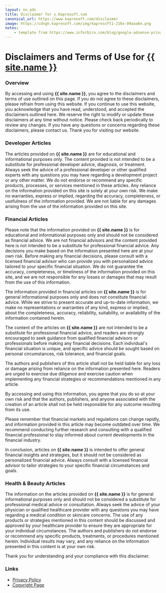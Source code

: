 ```yaml
---
layout: no_ads
title: Disclaimer for s.Kapresoft.com
canonical_url: https://www.kapresoft.com/disclaimer
image: https://cdngh.kapresoft.com/img/kapresoft1-210x-09aaa6e.png 
notes:
    - template from https://www.inforbiro.com/blog/google-adsense-privacy-policy-example
---
```


# Disclaimers and Terms of Use for <a href="/">{{ site.name }}</a>

### Overview

By accessing and using **{{ site.name }}**, you agree to the disclaimers and terms of use outlined on this page. If you do not agree to these disclaimers, please refrain from using this website. If you continue to use this website, you acknowledge that you have read, understood, and accepted the disclaimers outlined here. We reserve the right to modify or update these disclaimers at any time without notice. Please check back periodically to review any changes. If you have any questions or concerns regarding these disclaimers, please contact us. Thank you for visiting our website.

### Developer Articles

The articles provided on **{{ site.name }}** are for educational and informational purposes only. The content provided is not intended to be a substitute for professional developer advice, diagnosis, or treatment. Always seek the advice of a professional developer or other qualified experts with any questions you may have regarding a development project or any other matter. We do not endorse or recommend any specific products, processes, or services mentioned in these articles. Any reliance on the information provided on this site is solely at your own risk. We make no warranties, express or implied, regarding the accuracy, completeness, or usefulness of the information provided. We are not liable for any damages arising from the use of the information provided on this site.

### Financial Articles

Please note that the information provided on **{{ site.name }}** is for educational and informational purposes only and should not be considered as financial advice. We are not financial advisors and the content provided here is not intended to be a substitute for professional financial advice. Any decisions you make based on the information presented here are at your own risk. Before making any financial decisions, please consult with a licensed financial advisor who can provide you with personalized advice tailored to your specific financial situation. We do not guarantee the accuracy, completeness, or timeliness of the information provided on this site, and we are not responsible for any losses or damages that may result from the use of this information.

The information provided in financial articles on **{{ site.name }}** is for general informational purposes only and does not constitute financial advice. While we strive to present accurate and up-to-date information, we make no representations or warranties of any kind, express or implied, about the completeness, accuracy, reliability, suitability, or availability of the information contained herein.

The content of the articles on **{{ site.name }}** are not intended to be a substitute for professional financial advice, and readers are strongly encouraged to seek guidance from qualified financial advisors or professionals before making any financial decisions. Each individual's financial situation is unique, and specific advice should be sought based on personal circumstances, risk tolerance, and financial goals.

The authors and publishers of this article shall not be held liable for any loss or damage arising from reliance on the information presented here. Readers are urged to exercise due diligence and exercise caution when implementing any financial strategies or recommendations mentioned in any article.

By accessing and using this information, you agree that you do so at your own risk and that the authors, publishers, and anyone associated with the creation of an article shall not be held responsible for any outcome resulting from its use.

Please remember that financial markets and regulations can change rapidly, and information provided in this article may become outdated over time. We recommend conducting further research and consulting with a qualified financial professional to stay informed about current developments in the financial industry.

In conclusion, articles on **{{ site.name }}** is intended to offer general financial insights and strategies, but it should not be considered as personalized financial advice. Always consult with a licensed financial advisor to tailor strategies to your specific financial circumstances and goals.

### Health & Beauty Articles

The information on the articles provided on **{{ site.name }}** is for general informational purposes only and should not be considered a substitute for professional medical advice or consultation. Always seek the advice of your physician or qualified healthcare provider with any questions you may have regarding a medical condition or skincare concerns. The use of any products or strategies mentioned in this content should be discussed and approved by your healthcare provider to ensure they are appropriate for your individual circumstances. The authors and publishers do not endorse or recommend any specific products, treatments, or procedures mentioned herein. Individual results may vary, and any reliance on the information presented in this content is at your own risk.

Thank you for understanding and your compliance with this disclaimer.


### Links

- [Privacy Policy](/privacy)
- [Copyright Page](/copyright)


